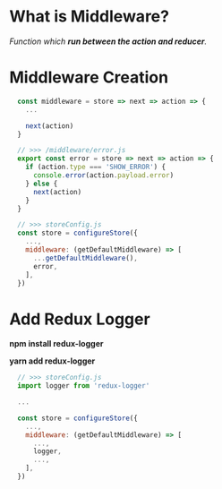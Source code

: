 # What is Middleware?

*Function which **run between the action and reducer**.*

# Middleware Creation

```js
  const middleware = store => next => action => {
    ...

    next(action)
  }
```

```js
  // >>> /middleware/error.js
  export const error = store => next => action => {
    if (action.type === 'SHOW_ERROR') {
      console.error(action.payload.error)
    } else {
      next(action)
    }
  }

  // >>> storeConfig.js
  const store = configureStore({
    ...,
    middleware: (getDefaultMiddleware) => [
      ...getDefaultMiddleware(),
      error,
    ],
  })
```

# Add Redux Logger

**npm install redux-logger**

**yarn add redux-logger**

```js
  // >>> storeConfig.js
  import logger from 'redux-logger'

  ...

  const store = configureStore({
    ...,
    middleware: (getDefaultMiddleware) => [
      ...,
      logger,
      ...,
    ],
  })
```
